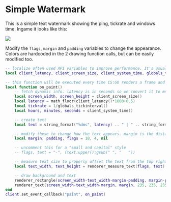 # Simple Watermark

This is a simple text watermark showing the ping, tickrate and windows time. Ingame it looks like this:

![](https://i.imgur.com/73FUdvm.png)

Modify the `flags`, `margin` and `padding` variables to change the appearance. Colors are hardcoded in the 2 drawing function calls, but can be easily modified too.



```lua
-- localize often used API variables to improve performance. It's usually fine to not do this, but lua then has to look them up as globals every time.
local client_latency, client_screen_size, client_system_time, globals_tickinterval, math_floor, renderer_measure_text, renderer_rectangle, renderer_text, string_format = client.latency, client.screen_size, client.system_time, globals.tickinterval, math.floor, renderer.measure_text, renderer.rectangle, renderer.text, string.format

-- this function will be executed every time CS:GO renders a frame and lets you draw on top of the game scene.
local function on_paint()
	-- fetch dynamic info. latency is in seconds so we convert it to ms and round it. tickrate is calculated with 1 / tickinterval
	local screen_width, screen_height = client_screen_size()
	local latency = math_floor(client_latency()*1000+0.5)
	local tickrate = 1/globals_tickinterval()
	local hours, minutes, seconds = client_system_time()

	-- create text
	local text = string_format("%dms", latency) .. " | " .. string_format("%dtick", tickrate) .. " | " .. string_format("%02d:%02d:%02d", hours, minutes, seconds)

	-- modify these to change how the text appears. margin is the distance from the top right corner, padding is the size the background rectangle is larger than the text
	local margin, padding, flags = 18, 4, nil

	-- uncomment this for a "small and capital" style
	-- flags, text = "-", (text:upper():gsub(" ", "   "))

	-- measure text size to properly offset the text from the top right corner
	local text_width, text_height = renderer_measure_text(flags, text)

	-- draw background and text
	renderer_rectangle(screen_width-text_width-margin-padding, margin-padding, text_width+padding*2, text_height+padding*2, 32, 32, 32, 200)
	renderer_text(screen_width-text_width-margin, margin, 235, 235, 235, 255, flags, 0, text)
end
client.set_event_callback("paint", on_paint)
```


